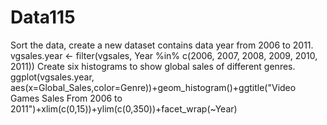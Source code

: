 # Data115
Sort the data, create a new dataset contains data year from 2006 to 2011.
vgsales.year <- filter(vgsales, Year %in% c(2006, 2007, 2008, 2009, 2010, 2011))
Create six histograms to show global sales of different genres.
ggplot(vgsales.year, aes(x=Global_Sales,color=Genre))+geom_histogram()+ggtitle("Video Games Sales From 2006 to 2011")+xlim(c(0,15))+ylim(c(0,350))+facet_wrap(~Year)
